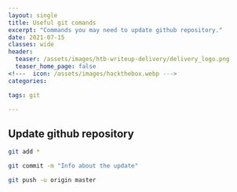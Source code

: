 ```yaml
---
layout: single
title: Useful git comands
excerpt: "Commands you may need to update github repository."
date: 2021-07-15
classes: wide
header:
  teaser: /assets/images/htb-writeup-delivery/delivery_logo.png
  teaser_home_page: false
<!---  icon: /assets/images/hackthebox.webp --->
categories:

tags: git

---
```


## Update github repository

```bash
git add *

git commit -m "Info about the update"

git push -u origin master 
```
